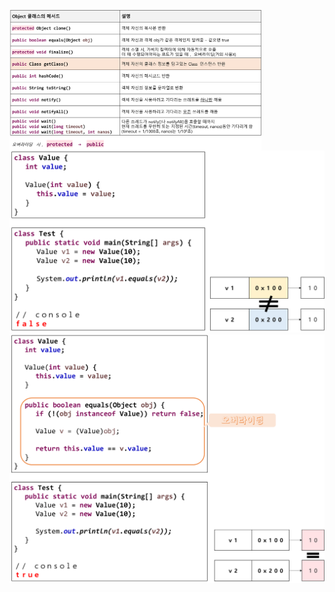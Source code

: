 <img src = "assets/built/postsImages/TheCornerstoneOfJava/2021-06-17-9cornerstoneJava1/img.png" width="80%" align="left"><br/>
![img_2.png](img_2.png)
![img_3.png](img_3.png)